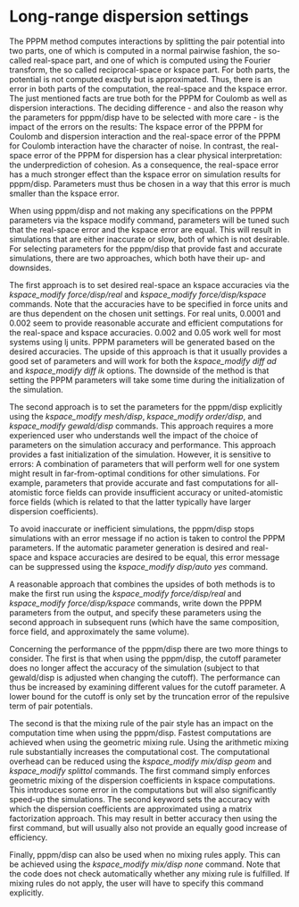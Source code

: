 # Long-range dispersion settings

The PPPM method computes interactions by splitting the pair potential
into two parts, one of which is computed in a normal pairwise fashion,
the so-called real-space part, and one of which is computed using the
Fourier transform, the so called reciprocal-space or kspace part. For
both parts, the potential is not computed exactly but is approximated.
Thus, there is an error in both parts of the computation, the real-space
and the kspace error. The just mentioned facts are true both for the
PPPM for Coulomb as well as dispersion interactions. The deciding
difference - and also the reason why the parameters for pppm/disp have
to be selected with more care - is the impact of the errors on the
results: The kspace error of the PPPM for Coulomb and dispersion
interaction and the real-space error of the PPPM for Coulomb interaction
have the character of noise. In contrast, the real-space error of the
PPPM for dispersion has a clear physical interpretation: the
underprediction of cohesion. As a consequence, the real-space error has
a much stronger effect than the kspace error on simulation results for
pppm/disp. Parameters must thus be chosen in a way that this error is
much smaller than the kspace error.

When using pppm/disp and not making any specifications on the PPPM
parameters via the kspace modify command, parameters will be tuned such
that the real-space error and the kspace error are equal. This will
result in simulations that are either inaccurate or slow, both of which
is not desirable. For selecting parameters for the pppm/disp that
provide fast and accurate simulations, there are two approaches, which
both have their up- and downsides.

The first approach is to set desired real-space an kspace accuracies via
the *kspace_modify force/disp/real* and *kspace_modify
force/disp/kspace* commands. Note that the accuracies have to be
specified in force units and are thus dependent on the chosen unit
settings. For real units, 0.0001 and 0.002 seem to provide reasonable
accurate and efficient computations for the real-space and kspace
accuracies. 0.002 and 0.05 work well for most systems using lj units.
PPPM parameters will be generated based on the desired accuracies. The
upside of this approach is that it usually provides a good set of
parameters and will work for both the *kspace_modify diff ad* and
*kspace_modify diff ik* options. The downside of the method is that
setting the PPPM parameters will take some time during the
initialization of the simulation.

The second approach is to set the parameters for the pppm/disp
explicitly using the *kspace_modify mesh/disp*, *kspace_modify
order/disp*, and *kspace_modify gewald/disp* commands. This approach
requires a more experienced user who understands well the impact of the
choice of parameters on the simulation accuracy and performance. This
approach provides a fast initialization of the simulation. However, it
is sensitive to errors: A combination of parameters that will perform
well for one system might result in far-from-optimal conditions for
other simulations. For example, parameters that provide accurate and
fast computations for all-atomistic force fields can provide
insufficient accuracy or united-atomistic force fields (which is related
to that the latter typically have larger dispersion coefficients).

To avoid inaccurate or inefficient simulations, the pppm/disp stops
simulations with an error message if no action is taken to control the
PPPM parameters. If the automatic parameter generation is desired and
real-space and kspace accuracies are desired to be equal, this error
message can be suppressed using the *kspace_modify disp/auto yes*
command.

A reasonable approach that combines the upsides of both methods is to
make the first run using the *kspace_modify force/disp/real* and
*kspace_modify force/disp/kspace* commands, write down the PPPM
parameters from the output, and specify these parameters using the
second approach in subsequent runs (which have the same composition,
force field, and approximately the same volume).

Concerning the performance of the pppm/disp there are two more things to
consider. The first is that when using the pppm/disp, the cutoff
parameter does no longer affect the accuracy of the simulation (subject
to that gewald/disp is adjusted when changing the cutoff). The
performance can thus be increased by examining different values for the
cutoff parameter. A lower bound for the cutoff is only set by the
truncation error of the repulsive term of pair potentials.

The second is that the mixing rule of the pair style has an impact on
the computation time when using the pppm/disp. Fastest computations are
achieved when using the geometric mixing rule. Using the arithmetic
mixing rule substantially increases the computational cost. The
computational overhead can be reduced using the *kspace_modify mix/disp
geom* and *kspace_modify splittol* commands. The first command simply
enforces geometric mixing of the dispersion coefficients in kspace
computations. This introduces some error in the computations but will
also significantly speed-up the simulations. The second keyword sets the
accuracy with which the dispersion coefficients are approximated using a
matrix factorization approach. This may result in better accuracy then
using the first command, but will usually also not provide an equally
good increase of efficiency.

Finally, pppm/disp can also be used when no mixing rules apply. This can
be achieved using the *kspace_modify mix/disp none* command. Note that
the code does not check automatically whether any mixing rule is
fulfilled. If mixing rules do not apply, the user will have to specify
this command explicitly.
